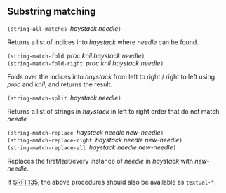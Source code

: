 ## Substring matching

`(string-all-matches `*haystack needle*`)`

Returns a list of indices into *haystack* where *needle* can be found.

`(string-match-fold `*proc knil haystack needle*`)`  
`(string-match-fold-right `*proc knil haystack needle*`)`

Folds over the indices into *haystack* from left to right / right to left
using *proc* and *knil*, and returns the result.

`(string-match-split `*haystack needle*`)`

Returns a list of strings in *haystack* in left to right order that do
not match *needle*

`(string-match-replace `*haystack needle new-needle*`)`  
`(string-match-replace-right `*haystack needle new-needle*`)`  
`(string-match-replace-all `*haystack needle new-needle*`)`

Replaces the first/last/every instance of *needle* in *haystack*
with *new-needle*.

If [SRFI 135](https://github.com/scheme-requests-for-implementation/srfi-135/srfi-135.html),
the above procedures should also be available as `textual-*`.
